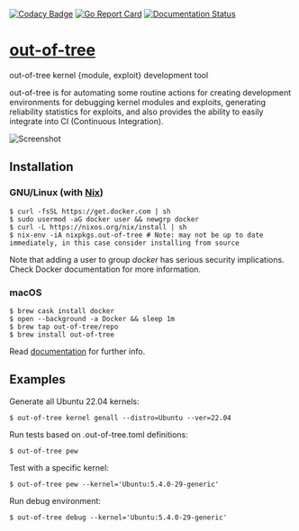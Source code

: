 [![Codacy Badge](https://api.codacy.com/project/badge/Grade/aba4aad2046b4d1a9a99cf98e22c018b)](https://app.codacy.com/app/jollheef/out-of-tree?utm_source=github.com&utm_medium=referral&utm_content=jollheef/out-of-tree&utm_campaign=Badge_Grade_Dashboard)
[![Go Report Card](https://goreportcard.com/badge/code.dumpstack.io/tools/out-of-tree)](https://goreportcard.com/report/code.dumpstack.io/tools/out-of-tree)
[![Documentation Status](https://readthedocs.org/projects/out-of-tree/badge/?version=latest)](https://out-of-tree.readthedocs.io/en/latest/?badge=latest)

# [out-of-tree](https://out-of-tree.io)

out-of-tree kernel {module, exploit} development tool

out-of-tree is for automating some routine actions for creating development environments for debugging kernel modules and exploits, generating reliability statistics for exploits, and also provides the ability to easily integrate into CI (Continuous Integration).

![Screenshot](https://cloudflare-ipfs.com/ipfs/Qmb88fgdDjbWkxz91sWsgmoZZNfVThnCtj37u3mF2s3T3T)

## Installation

### GNU/Linux (with [Nix](https://nixos.org/nix/))

    $ curl -fsSL https://get.docker.com | sh
	$ sudo usermod -aG docker user && newgrp docker
    $ curl -L https://nixos.org/nix/install | sh
    $ nix-env -iA nixpkgs.out-of-tree # Note: may not be up to date immediately, in this case consider installing from source

Note that adding a user to group *docker* has serious security implications. Check Docker documentation for more information.

### macOS

    $ brew cask install docker
    $ open --background -a Docker && sleep 1m
    $ brew tap out-of-tree/repo
    $ brew install out-of-tree

Read [documentation](https://out-of-tree.readthedocs.io) for further info.

## Examples

Generate all Ubuntu 22.04 kernels:

    $ out-of-tree kernel genall --distro=Ubuntu --ver=22.04

Run tests based on .out-of-tree.toml definitions:

	$ out-of-tree pew

Test with a specific kernel:

    $ out-of-tree pew --kernel='Ubuntu:5.4.0-29-generic'

Run debug environment:

    $ out-of-tree debug --kernel='Ubuntu:5.4.0-29-generic'

